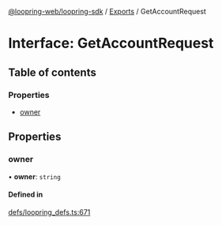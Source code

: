 [@loopring-web/loopring-sdk](../README.md) / [Exports](../modules.md) / GetAccountRequest

# Interface: GetAccountRequest

## Table of contents

### Properties

- [owner](GetAccountRequest.md#owner)

## Properties

### owner

• **owner**: `string`

#### Defined in

[defs/loopring_defs.ts:671](https://github.com/Loopring/loopring_sdk/blob/cd42b57/src/defs/loopring_defs.ts#L671)
